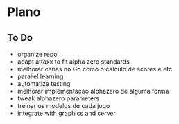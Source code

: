 # Plano

## To Do

- organize repo
- adapt attaxx to fit alpha zero standards
- melhorar cenas no Go como o calculo de scores e etc
- parallel learning
- automatize testing
- melhorar implementaçao alphazero de alguma forma
- tweak alphazero parameters
- treinar os modelos de cada jogo
- integrate with graphics and server